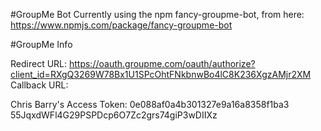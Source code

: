 #GroupMe Bot
Currently using the npm fancy-groupme-bot, from here: <https://www.npmjs.com/package/fancy-groupme-bot>

#GroupMe Info

Redirect URL:    <https://oauth.groupme.com/oauth/authorize?client_id=RXgQ3269W78Bx1U1SPcOhtFNkbnwBo4lC8K236XgzAMjr2XM>
Callback URL:    <localhost>

Chris Barry's 
Access Token:    0e088af0a4b301327e9a16a8358f1ba3
55JqxdWFl4G29PSPDcp6O7Zc2grs74giP3wDIIXz

